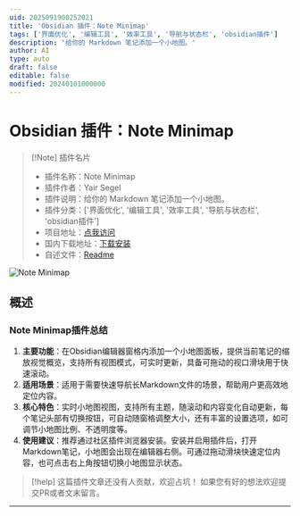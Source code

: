 ```yaml
---
uid: 2025091900252021
title: 'Obsidian 插件：Note Minimap'
tags: ['界面优化', '编辑工具', '效率工具', '导航与状态栏', 'obsidian插件']
description: '给你的 Markdown 笔记添加一个小地图。'
author: AI
type: auto
draft: false
editable: false
modified: 20240101000000
---
```


# Obsidian 插件：Note Minimap

> [!Note] 插件名片
> - 插件名称：Note Minimap
> - 插件作者：Yair Segel
> - 插件说明：给你的 Markdown 笔记添加一个小地图。
> - 插件分类：['界面优化', '编辑工具', '效率工具', '导航与状态栏', 'obsidian插件']
> - 项目地址：[点我访问](https://github.com/YairSegel/ObsidianMinimap)
> - 国内下载地址：[下载安装](https://pkmer.cn/products/plugin/pluginMarket/?minimap)
> - 自述文件：[Readme](https://ghproxy.net/https://raw.githubusercontent.com/YairSegel/ObsidianMinimap/master/README.md)

![Note Minimap](https://cdn.pkmer.cn/covers/minimap_internal_0.png!pkmer)

## 概述

### Note Minimap插件总结
1. **主要功能**：在Obsidian编辑器窗格内添加一个小地图面板，提供当前笔记的缩放视觉概览，支持所有视图模式，可实时更新，具备可拖动的视口滑块用于快速滚动。
2. **适用场景**：适用于需要快速导航长Markdown文件的场景，帮助用户更高效地定位内容。
3. **核心特色**：实时小地图视图，支持所有主题，随滚动和内容变化自动更新，每个笔记头部有切换按钮，可自动随窗格调整大小，还有丰富的设置选项，如可调节小地图比例、不透明度等。
4. **使用建议**：推荐通过社区插件浏览器安装。安装并启用插件后，打开Markdown笔记，小地图会出现在编辑器右侧。可通过拖动滑块快速定位内容，也可点击右上角按钮切换小地图显示状态。


> [!help] 
> 这篇插件文章还没有人贡献，欢迎占坑！
> 如果您有好的想法欢迎提交PR或者文末留言。
> 

---


